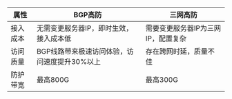 | 属性| BGP高防 | 三网高防 |
|---------|---------|---------|
| 接入成本 | 无需变更服务器IP，即时生效，接入成本低 | 需要变更服务器IP为三网IP，配置复杂 |
| 访问质量| BGP线路带来极速访问体验，访问速度提升30%以上 | 存在跨网时延，质量不佳 |
| 防护带宽| 最高800G | 最高300G |
